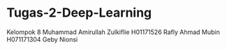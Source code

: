 # Tugas-2-Deep-Learning
Kelompok 8
Muhammad Amirullah Zulkiflie H01171526
Rafly Ahmad Mubin H071171304
Geby Nionsi
